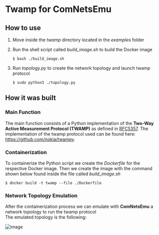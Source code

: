 # Twamp for ComNetsEmu

## How to use

1.  Move inside the *twamp* directory located in the *examples* folder
2. Run the shell script called *build_image.sh* to build the Docker image

	```
	$ bash ./build_image.sh
	```
3. Run *topology.py* to create the network topology and launch twamp protocol

	```
	$ sudo python3 ./topology.py
	```
	
## How it was built

### Main Function

The main function consists of a Python implementation of the **Two-Way Active Measurement Protocol (TWAMP)** as defined in [RFC5357](https://tools.ietf.org/html/rfc5357).
The implementation of the twamp protocol used can be found here: https://github.com/nokia/twampy.

### Containerization 

To containerize the Python script we create the *Dockerfile* for the respective Docker image.
Then we create the image with the command shown below found inside the file called *build_image.sh*

```
$ docker build -t twamp --file ./Dockerfile
```

###  Network Topology Emulation

After the containerization process we can emulate with **ComNetsEmu** a network topology to run the twamp protocol  
The emulated topology is the following:

![image](/util/topology.PNG)
